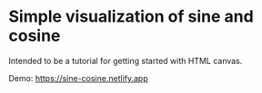 # Simple visualization of sine and cosine

Intended to be a tutorial for getting started with HTML canvas.

Demo: https://sine-cosine.netlify.app
